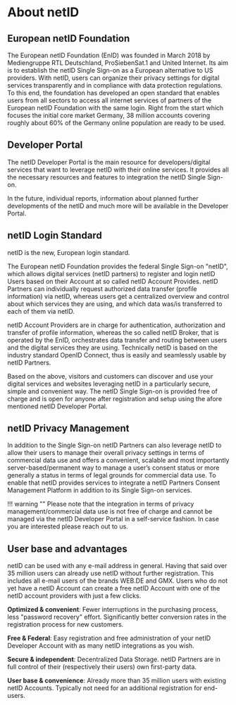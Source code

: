# About netID

## European netID Foundation

The European netID Foundation (EnID) was founded in March 2018 by Mediengruppe RTL Deutschland, ProSiebenSat.1 and United Internet. Its aim is to establish the netID Single Sign-on as a European alternative to US providers. With netID, users can organize their privacy settings for digital services transparently and in compliance with data protection regulations. To this end, the foundation has developed an open standard that enables users from all sectors to access all internet services of partners of the European netID Foundation with the same login. Right from the start which focuses the initial core market Germany, 38 million accounts covering roughly about 60% of the Germany online population are ready to be used.

## Developer Portal

The netID Developer Portal is the main resource for developers/digital services that want to leverage netID with their online services. It provides all the necessary resources and features to integration the netID Single Sign-on. 

In the future, individual reports, information about planned further developments of the netID and much more will be available in the Developer Portal.

## netID Login Standard

netID is the new, European login standard.

The European netID Foundation provides the federal Single Sign-on "netID", which allows digital services (netID partners) to register and login netID Users based on their Account at so called netID Account Provides. netID Partners can individually request authorized data transfer (profile information) via netID, whereas users get a centralized overview and control about which services they are using, and which data was/is transferred to each of them via netID.   

netID Account Providers are in charge for authentication, authorization and transfer of profile information, whereas the so called netID Broker, that is operated by the EnID, orchestrates data transfer and routing between users and the digital services they are using. Technically netID is based on the industry standard OpenID Connect, thus is easily and seamlessly usable by netID Partners. 

 Based on the above, visitors and customers can discover and use your digital services and websites leveraging netID in a particularly secure, simple and convenient way. The netID Single Sign-on is provided free of charge and is open for anyone after registration and setup using the afore mentioned netID Developer Portal. 

## netID Privacy Management

In addition to the Single Sign-on netID Partners can also leverage netID to allow their users to manage their overall privacy settings in terms of commercial data use and offers a convenient, scalable and most importantly server-based/permanent way to manage a user’s consent status or more generally a status in terms of legal grounds for commercial data use. To enable that netID provides services to integrate a netID Partners Consent Management Platform in addition to its Single Sign-on services. 

!!! warning  ""
    Please note that the integration in terms of privacy management/commercial data use is not free of charge and cannot be managed via the netID Developer Portal in a self-service fashion. In case you are interested please reach out to us. 


## User base and advantages

netID can be used with any e-mail address in general. Having that said over 35 million users can already use netID without further registration. This includes all e-mail users of the brands WEB.DE and GMX. Users who do not yet have a netID Account can create a free netID Account with one of the netID account providers with just a few clicks.

**Optimized & convenient**: Fewer interruptions in the purchasing process, less "password recovery" effort. Significantly better conversion rates in the registration process for new customers.

**Free & Federal**: Easy registration and free administration of your netID Developer Account with as many netID integrations as you wish.

**Secure & independent**: Decentralized Data Storage. netID Partners are in full control of their (respectively their users) own first-party data.

**User base & convenience**: Already more than 35 million users with existing netID Accounts. Typically not need for an additional registration for end-users.
